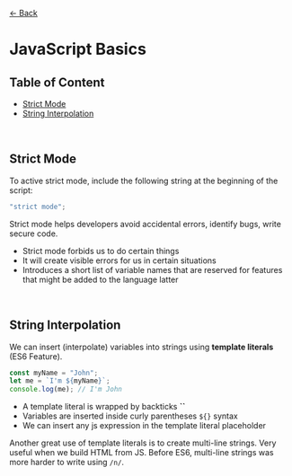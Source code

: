 [&larr; Back](./README.md)

# JavaScript Basics

## Table of Content

- [Strict Mode](#strict-mode)
- [String Interpolation](#string-interpolation)

<br>

## Strict Mode

To active strict mode, include the following string at the beginning of the script:

```js
"strict mode";
```

Strict mode helps developers avoid accidental errors, identify bugs, write secure code.

- Strict mode forbids us to do certain things
- It will create visible errors for us in certain situations
- Introduces a short list of variable names that are reserved for features that might be added to the language latter

<br>

## String Interpolation

We can insert (interpolate) variables into strings using **template literals** (ES6 Feature).

```js
const myName = "John";
let me = `I'm ${myName}`;
console.log(me); // I'm John
```

- A template literal is wrapped by backticks **``**
- Variables are inserted inside curly parentheses `${}` syntax
- We can insert any js expression in the template literal placeholder

Another great use of template literals is to create multi-line strings. Very useful when we build HTML from JS. Before ES6, multi-line strings was more harder to write using `/n/`.

<br>
